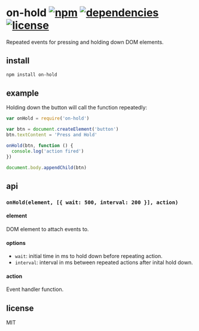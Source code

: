 # on-hold [![npm][npm-img]][npm-url] [![dependencies][dep-img]][dep-url] [![license][lic-img]][lic-url]

[npm-img]: https://img.shields.io/npm/v/on-hold.svg
[npm-url]: https://www.npmjs.com/package/on-hold
[dep-img]: https://david-dm.org/mathiasvr/on-hold.svg
[dep-url]: https://david-dm.org/mathiasvr/on-hold
[lic-img]: http://img.shields.io/:license-MIT-blue.svg
[lic-url]: http://mvr.mit-license.org

Repeated events for pressing and holding down DOM elements.

## install
```bash
npm install on-hold
```

## example
Holding down the button will call the function repeatedly:

```javascript
var onHold = require('on-hold')

var btn = document.createElement('button')
btn.textContent = 'Press and Hold'

onHold(btn, function () {
  console.log('action fired')
})

document.body.appendChild(btn)
```

## api

### `onHold(element, [{ wait: 500, interval: 200 }], action)`

#### element
DOM element to attach events to.

#### options
- `wait`: initial time in ms to hold down before repeating action.
- `interval`: interval in ms between repeated actions after inital hold down.

#### action
Event handler function.

## license

MIT